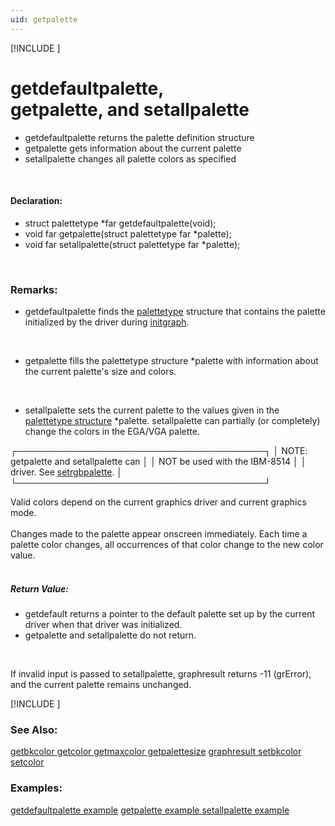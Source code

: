 ```yaml
---
uid: getpalette
---
```

[!INCLUDE [](graphics_header.md)]
# getdefaultpalette,<br>getpalette, and setallpalette
* getdefaultpalette returns the palette definition structure
* getpalette gets information about the current palette
* setallpalette changes all palette colors as specified

<br>

#### Declaration:
* struct palettetype *far getdefaultpalette(void);
* void far getpalette(struct palettetype far *palette);
* void far setallpalette(struct palettetype far *palette);

<br>

### Remarks:
* getdefaultpalette finds the [palettetype](palettetype.md) structure that contains the palette initialized by the driver during [initgraph](initgraph.md).

<br>

* getpalette fills the palettetype structure *palette with information about the current palette's size and colors.

<br>

* setallpalette sets the current palette to the values given in the [palettetype structure](palettetype.md) *palette. setallpalette can partially (or completely) change the colors in the EGA/VGA palette.

<div class="data">
 ┌────────────────────────────────────────┐
 │ NOTE: getpalette and setallpalette can │
 │       NOT be used with the IBM-8514    │
 │       driver. See <a href="setrgbpalette.md">setrgbpalette</a>.       │
 └────────────────────────────────────────┘
<br></div>

Valid colors depend on the current graphics driver and current graphics mode.<br><br>
Changes made to the palette appear onscreen immediately. Each time a palette color changes, all occurrences of that color change to the new color value.<br><br>

#####  Return Value:
* getdefault returns a pointer to the default palette set up by the current driver when that driver was initialized.
* getpalette and setallpalette do not return.

<br>

If invalid input is passed to setallpalette, graphresult returns -11 (grError), and the current palette remains unchanged.

[!INCLUDE [](portability.md)]

### See Also:
<div class="data"><a href="getbkcolor.md">  getbkcolor    </a> <a href="getcolor.md">  getcolor      </a> <a href="getmaxcolor.md">  getmaxcolor   </a> <a href="getpalettesize.md">  getpalettesize</a>
<a href="graphresult.md">  graphresult   </a> <a href="setbkcolor.md">  setbkcolor    </a> <a href="setcolor.md">  setcolor      </a>
<br></div>

### Examples:
<div class="data"><a href="getdefaultpalette_example.md">  getdefaultpalette example</a> <a href="getpalette_example.md">  getpalette example       </a>
<a href="setallpalette_example.md">  setallpalette example    </a>
</div>

<br>
